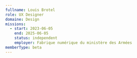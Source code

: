 ```yaml
---
fullname: Louis Brotel
role: UX Designer
domaine: Design
missions:
  - start: 2023-06-05
    end: 2025-06-05
    status: independent
    employer: Fabrique numérique du ministère des Armées
memberType: beta
---
```


